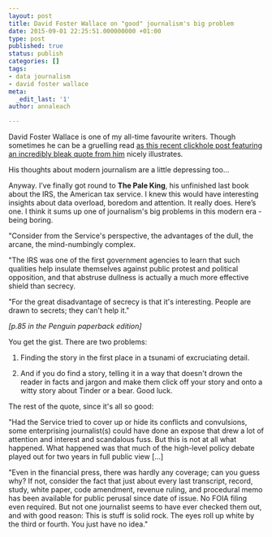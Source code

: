 ```yaml
---
layout: post
title: David Foster Wallace on "good" journalism's big problem
date: 2015-09-01 22:25:51.000000000 +01:00
type: post
published: true
status: publish
categories: []
tags:
- data journalism
- david foster wallace
meta:
  _edit_last: '1'
author: annaleach

---
```

David Foster Wallace is one of my all-time favourite writers. Though sometimes he can be a gruelling read [as this recent clickhole post featuring an incredibly bleak quote from him](http://clickholeofficial.tumblr.com/post/126927561062/wow) nicely illustrates. 

His thoughts about modern journalism are a little depressing too... 

Anyway. I’ve finally got round to **The Pale King**, his unfinished last book about the IRS, the American tax service. I knew this would have interesting insights about data overload, boredom and attention. It really does. Here’s one. I think it sums up one of journalism's big problems in this modern era - being boring. 
> 
"Consider from the Service's perspective, the advantages of the dull, the arcane, the mind-numbingly complex. 

"The IRS was one of the first government agencies to learn that such qualities help insulate themselves against public protest and political opposition, and that abstruse dullness is actually a much more effective shield than secrecy. 

"For the great disadvantage of secrecy is that it's interesting. People are drawn to secrets; they can't help it." 

_[p.85 in the Penguin paperback edition]_

You get the gist. There are two problems: 

1. Finding the story in the first place in a tsunami of excruciating detail. 

2. And if you do find a story, telling it in a way that doesn't drown the reader in facts and jargon and make them click off your story and onto a witty story about Tinder or a bear. Good luck. 

The rest of the quote, since it's all so good: 
> 
"Had the Service tried to cover up or hide its conflicts and convulsions, some enterprising journalist(s) could have done 
an expose that drew a lot of attention and interest and scandalous fuss. But this is not at all what happened. What 
happened was that much of the high-level policy debate played out for two years in full public view [...]
>
"Even in the financial press, there was hardly any coverage; can you guess why? If not, consider the fact that just 
about every last transcript, record, study, white paper, code amendment, revenue ruling, and procedural memo has been available for public perusal since date of issue. No FOIA filing even required. But not one journalist seems to have ever checked them out, and with good reason: This is stuff is solid rock. The eyes roll up white by the third or fourth. You just have no idea." 

